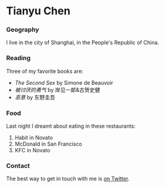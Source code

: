 # Tianyu Chen

### Geography

I live in the city of Shanghai, in the People's Republic of China.

### Reading

Three of my favorite books are:

- *The Second Sex* by Simone de Beauvoir
- *被讨厌的勇气* by 岸见一郞&古贺史健
- *恶意* by 东野圭吾

### Food

Last night I dreamt about eating in these restaurants:

1. Habit in Novato
2. McDonald in San Francisco
3. KFC in Novato

### Contact

The best way to get in touch with me is [on Twitter](https://twitter.com/seankross).

